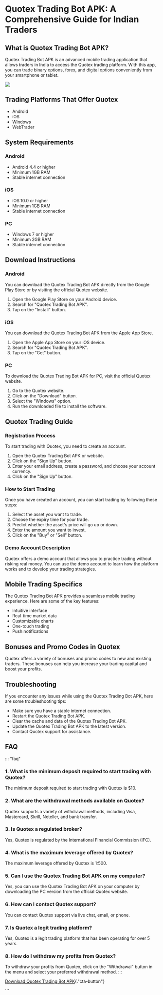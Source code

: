 # Quotex Trading Bot APK: A Comprehensive Guide for Indian Traders

## What is Quotex Trading Bot APK?

Quotex Trading Bot APK is an advanced mobile trading application that
allows traders in India to access the Quotex trading platform. With this
app, you can trade binary options, forex, and digital options
conveniently from your smartphone or tablet.

[![](https://static.quotex.io/files/5_en/300_250.jpg)](https://traff.sbs/brokerqxsignupf)

## Trading Platforms That Offer Quotex

-   Android
-   iOS
-   Windows
-   WebTrader

## System Requirements

### Android

-   Android 4.4 or higher
-   Minimum 1GB RAM
-   Stable internet connection

### iOS

-   iOS 10.0 or higher
-   Minimum 1GB RAM
-   Stable internet connection

### PC

-   Windows 7 or higher
-   Minimum 2GB RAM
-   Stable internet connection

## Download Instructions

### Android

You can download the Quotex Trading Bot APK directly from the Google
Play Store or by visiting the official Quotex website.

1.  Open the Google Play Store on your Android device.
2.  Search for "Quotex Trading Bot APK".
3.  Tap on the "Install" button.

### iOS

You can download the Quotex Trading Bot APK from the Apple App Store.

1.  Open the Apple App Store on your iOS device.
2.  Search for "Quotex Trading Bot APK".
3.  Tap on the "Get" button.

### PC

To download the Quotex Trading Bot APK for PC, visit the official Quotex
website.

1.  Go to the Quotex website.
2.  Click on the "Download" button.
3.  Select the "Windows" option.
4.  Run the downloaded file to install the software.

## Quotex Trading Guide

### Registration Process

To start trading with Quotex, you need to create an account.

1.  Open the Quotex Trading Bot APK or website.
2.  Click on the "Sign Up" button.
3.  Enter your email address, create a password, and choose your account
    currency.
4.  Click on the "Sign Up" button.

### How to Start Trading

Once you have created an account, you can start trading by following
these steps:

1.  Select the asset you want to trade.
2.  Choose the expiry time for your trade.
3.  Predict whether the asset\'s price will go up or down.
4.  Enter the amount you want to invest.
5.  Click on the "Buy" or "Sell" button.

### Demo Account Description

Quotex offers a demo account that allows you to practice trading without
risking real money. You can use the demo account to learn how the
platform works and to develop your trading strategies.

## Mobile Trading Specifics

The Quotex Trading Bot APK provides a seamless mobile trading
experience. Here are some of the key features:

-   Intuitive interface
-   Real-time market data
-   Customizable charts
-   One-touch trading
-   Push notifications

## Bonuses and Promo Codes in Quotex

Quotex offers a variety of bonuses and promo codes to new and existing
traders. These bonuses can help you increase your trading capital and
boost your profits.

## Troubleshooting

If you encounter any issues while using the Quotex Trading Bot APK, here
are some troubleshooting tips:

-   Make sure you have a stable internet connection.
-   Restart the Quotex Trading Bot APK.
-   Clear the cache and data of the Quotex Trading Bot APK.
-   Update the Quotex Trading Bot APK to the latest version.
-   Contact Quotex support for assistance.

## FAQ

::: \"faq\"
### 1. What is the minimum deposit required to start trading with Quotex?

The minimum deposit required to start trading with Quotex is \$10.

### 2. What are the withdrawal methods available on Quotex?

Quotex supports a variety of withdrawal methods, including Visa,
Mastercard, Skrill, Neteller, and bank transfer.

### 3. Is Quotex a regulated broker?

Yes, Quotex is regulated by the International Financial Commission
(IFC).

### 4. What is the maximum leverage offered by Quotex?

The maximum leverage offered by Quotex is 1:500.

### 5. Can I use the Quotex Trading Bot APK on my computer?

Yes, you can use the Quotex Trading Bot APK on your computer by
downloading the PC version from the official Quotex website.

### 6. How can I contact Quotex support?

You can contact Quotex support via live chat, email, or phone.

### 7. Is Quotex a legit trading platform?

Yes, Quotex is a legit trading platform that has been operating for over
5 years.

### 8. How do I withdraw my profits from Quotex?

To withdraw your profits from Quotex, click on the "Withdrawal"
button in the menu and select your preferred withdrawal method.
:::

[Download Quotex Trading Bot
APK](\%22https://traff.sbs/quotexonelink\%22){."cta-button"}

\`\`\`

